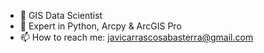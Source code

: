 
- 🔭 GIS Data Scientist
- 🌱 Expert in Python, Arcpy & ArcGIS Pro
- 📫 How to reach me: javicarrascosabasterra@gmail.com

